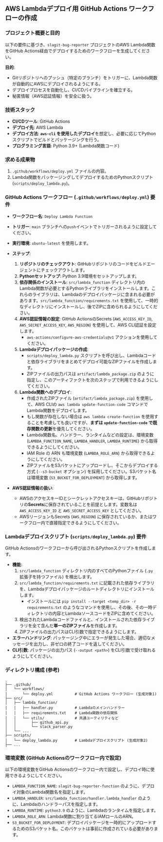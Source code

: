 ## AWS Lambdaデプロイ用 GitHub Actions ワークフローの作成

### プロジェクト概要と目的

以下の要件に基づき、`slagit-bug-reporter` プロジェクトのAWS Lambda関数をGitHub Actions経由でデプロイするためのワークフローを生成してください。

**目的**:

  * Gitリポジトリへのプッシュ（特定のブランチ）をトリガーに、Lambda関数が自動的にAWSにデプロイされるようにする。
  * デプロイプロセスを自動化し、CI/CDパイプラインを確立する。
  * 秘匿情報（AWS認証情報）を安全に扱う。

### 技術スタック

  * **CI/CDツール**: GitHub Actions
  * **デプロイ先**: AWS Lambda
  * **デプロイ方法**: **`aws-cli` を使用したデプロイ**を想定し、必要に応じてPythonスクリプトでビルドとパッケージングを行う。
  * **プログラミング言語**: Python 3.9+ (Lambda関数コード)

### 求める成果物

1.  `.github/workflows/deploy.yml` ファイルの内容。
2.  Lambda関数をパッケージングしてデプロイするためのPythonスクリプト (`scripts/deploy_lambda.py`)。

### GitHub Actions ワークフロー (`.github/workflows/deploy.yml`) 要件

  * **ワークフロー名**: `Deploy Lambda Function`

  * **トリガー**: `main` ブランチへの`push`イベントでトリガーされるように設定してください。

  * **実行環境**: `ubuntu-latest` を使用します。

  * **ステップ**:

    1.  **リポジトリのチェックアウト**: GitHubリポジトリのコードをビルドエージェントにチェックアウトします。
    2.  **Pythonセットアップ**: Python 3.9環境をセットアップします。
    3.  **依存関係のインストール**: `src/lambda_function` ディレクトリ内のLambda関数が必要とするPythonライブラリをインストールします。これらのライブラリは、Lambdaのデプロイパッケージに含まれる必要があります。`src/lambda_function/requirements.txt` を使用して、一時的なディレクトリにインストールし、後でZIPに含められるようにしてください。
    4.  **AWS認証情報の設定**: GitHub ActionsのSecrets (`AWS_ACCESS_KEY_ID`, `AWS_SECRET_ACCESS_KEY`, `AWS_REGION`) を使用して、AWS CLI認証を設定します。
          * `aws-actions/configure-aws-credentials@v1` アクションを使用してください。
    5.  **Lambdaデプロイパッケージの作成**:
          * `scripts/deploy_lambda.py` スクリプトを呼び出し、Lambdaコードと依存ライブラリをまとめてデプロイ可能なZIPファイルを作成します。
          * ZIPファイルの出力パスは `artifact/lambda_package.zip` のように指定し、このアーティファクトを次のステップで利用できるようにしてください。
    6.  **Lambda関数へのデプロイ**:
          * 作成されたZIPファイル (`artifact/lambda_package.zip`) を使用して、AWS CLIの `aws lambda update-function-code` コマンドでLambda関数をデプロイします。
          * もし関数が存在しない場合は `aws lambda create-function` を使用することを考慮しても良いですが、**まずは `update-function-code` で既存関数の更新**を優先してください。
          * Lambda関数名、ハンドラー、ランタイムなどの設定は、環境変数 (`LAMBDA_FUNCTION_NAME`, `LAMBDA_HANDLER`, `LAMBDA_RUNTIME`) から取得できるようにしてください。
          * IAM Role の ARN も環境変数 (`LAMBDA_ROLE_ARN`) から取得できるようにしてください。
          * ZIPファイルをS3バケットにアップロードし、そこからデプロイする方式 (`--s3-bucket` オプション) を採用してください。S3バケット名は環境変数 (`S3_BUCKET_FOR_DEPLOYMENT`) から取得します。

  * **AWS認証情報の扱い**:

      * AWSのアクセスキーIDとシークレットアクセスキーは、GitHubリポジトリの**Secrets**に保存されていることを前提とします。変数名は `AWS_ACCESS_KEY_ID` と `AWS_SECRET_ACCESS_KEY` としてください。
      * AWSリージョンもSecrets (`AWS_REGION`) に保存されているか、またはワークフロー内で直接指定できるようにしてください。

### Lambdaデプロイスクリプト (`scripts/deploy_lambda.py`) 要件

GitHub Actionsのワークフローから呼び出されるPythonスクリプトを作成します。

  * **機能**:
    1.  `src/lambda_function` ディレクトリ内のすべてのPythonファイル (`.py` 拡張子を持つファイル) を検出します。
    2.  `src/lambda_function/requirements.txt` に記載された依存ライブラリを、Lambdaデプロイパッケージのルートディレクトリにインストールします。
          * インストールには `pip install --target <temp_dir> -r requirements.txt` のようなコマンドを使用し、その後、その一時ディレクトリの内容とLambdaソースコードをZIPに含めてください。
    3.  検出されたLambdaコードファイルと、インストールされた依存ライブラリを全て含んだ**単一のZIPファイル**を作成します。
    4.  ZIPファイルの出力パスはCLI引数で指定できるようにします。
  * **エラーハンドリング**: パッケージング中にエラーが発生した場合、適切なメッセージを出力し、非ゼロの終了コードを返してください。
  * **CLI引数**: パッケージの出力パス (`--output <path>`) をCLI引数で受け取れるようにしてください。

### ディレクトリ構成 (参考)

```
.
├── .github/
│   └── workflows/
│       └── deploy.yml          # GitHub Actions ワークフロー (生成対象1)
├── src/
│   ├── lambda_function/
│   │   ├── handler.py          # Lambdaのメインハンドラー
│   │   ├── requirements.txt    # Lambda関数の依存関係
│   │   └── utils/              # 共通ユーティリティなど
│   │       ├── github_api.py
│   │       └── slack_parser.py
│   └── ...
├── scripts/
│   └── deploy_lambda.py        # Lambdaデプロイスクリプト (生成対象2)
├── ...
```

### 環境変数 (GitHub Actionsのワークフロー内で設定)

以下の環境変数をGitHub Actionsのワークフロー内で設定し、デプロイ時に使用できるようにしてください。

  * `LAMBDA_FUNCTION_NAME`: `slagit-bug-reporter-function` のように、デプロイ対象のLambda関数名を指定します。
  * `LAMBDA_HANDLER`: `src/lambda_function/handler.lambda_handler` のように、Lambdaのハンドラーパスを指定します。
  * `LAMBDA_RUNTIME`: `python3.9` のように、Lambdaのランタイムを指定します。
  * `LAMBDA_ROLE_ARN`: Lambda関数に割り当てるIAMロールのARN。
  * `S3_BUCKET_FOR_DEPLOYMENT`: デプロイパッケージを一時的にアップロードするためのS3バケット名。このバケットは事前に作成されている必要があります。
